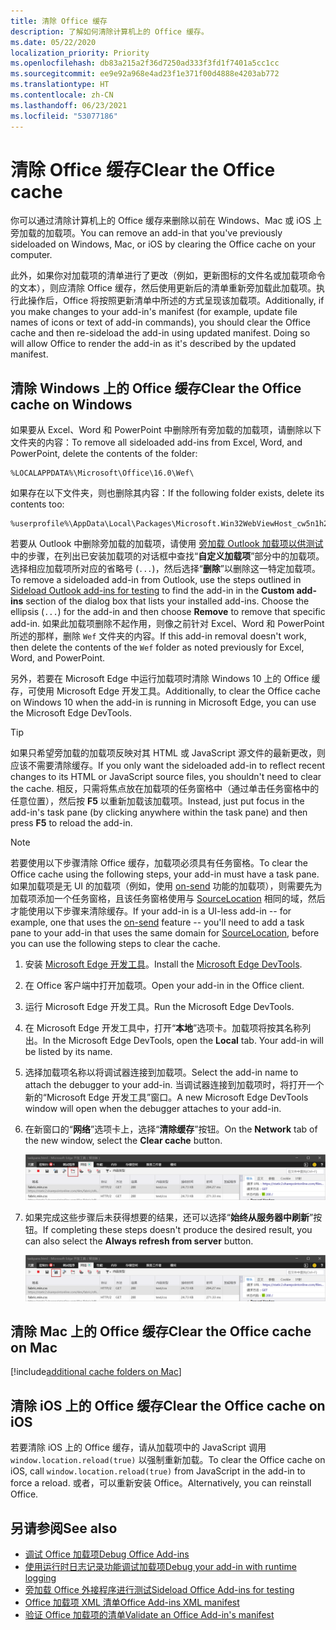 ```yaml
---
title: 清除 Office 缓存
description: 了解如何清除计算机上的 Office 缓存。
ms.date: 05/22/2020
localization_priority: Priority
ms.openlocfilehash: db83a215a2f36d7250ad333f3fd1f7401a5cc1cc
ms.sourcegitcommit: ee9e92a968e4ad23f1e371f00d4888e4203ab772
ms.translationtype: HT
ms.contentlocale: zh-CN
ms.lasthandoff: 06/23/2021
ms.locfileid: "53077186"
---
```

# <a name="clear-the-office-cache"></a><span data-ttu-id="e2806-103">清除 Office 缓存</span><span class="sxs-lookup"><span data-stu-id="e2806-103">Clear the Office cache</span></span>

<span data-ttu-id="e2806-104">你可以通过清除计算机上的 Office 缓存来删除以前在 Windows、Mac 或 iOS 上旁加载的加载项。</span><span class="sxs-lookup"><span data-stu-id="e2806-104">You can remove an add-in that you've previously sideloaded on Windows, Mac, or iOS by clearing the Office cache on your computer.</span></span>

<span data-ttu-id="e2806-p101">此外，如果你对加载项的清单进行了更改（例如，更新图标的文件名或加载项命令的文本），则应清除 Office 缓存，然后使用更新后的清单重新旁加载此加载项。执行此操作后，Office 将按照更新清单中所述的方式呈现该加载项。</span><span class="sxs-lookup"><span data-stu-id="e2806-p101">Additionally, if you make changes to your add-in's manifest (for example, update file names of icons or text of add-in commands), you should clear the Office cache and then re-sideload the add-in using updated manifest. Doing so will allow Office to render the add-in as it's described by the updated manifest.</span></span>

## <a name="clear-the-office-cache-on-windows"></a><span data-ttu-id="e2806-107">清除 Windows 上的 Office 缓存</span><span class="sxs-lookup"><span data-stu-id="e2806-107">Clear the Office cache on Windows</span></span>

<span data-ttu-id="e2806-108">如果要从 Excel、Word 和 PowerPoint 中删除所有旁加载的加载项，请删除以下文件夹的内容：</span><span class="sxs-lookup"><span data-stu-id="e2806-108">To remove all sideloaded add-ins from Excel, Word, and PowerPoint, delete the contents of the folder:</span></span>

```
%LOCALAPPDATA%\Microsoft\Office\16.0\Wef\
```

<span data-ttu-id="e2806-109">如果存在以下文件夹，则也删除其内容：</span><span class="sxs-lookup"><span data-stu-id="e2806-109">If the following folder exists, delete its contents too:</span></span>

```
%userprofile%\AppData\Local\Packages\Microsoft.Win32WebViewHost_cw5n1h2txyewy\AC\#!123\INetCache\
```

<span data-ttu-id="e2806-110">若要从 Outlook 中删除旁加载的加载项，请使用 [旁加载 Outlook 加载项以供测试](../outlook/sideload-outlook-add-ins-for-testing.md)中的步骤，在列出已安装加载项的对话框中查找“**自定义加载项**”部分中的加载项。选择相应加载项所对应的省略号 (`...`)，然后选择“**删除**”以删除这一特定加载项。</span><span class="sxs-lookup"><span data-stu-id="e2806-110">To remove a sideloaded add-in from Outlook, use the steps outlined in [Sideload Outlook add-ins for testing](../outlook/sideload-outlook-add-ins-for-testing.md) to find the add-in in the **Custom add-ins** section of the dialog box that lists your installed add-ins. Choose the ellipsis (`...`) for the add-in and then choose **Remove** to remove that specific add-in.</span></span> <span data-ttu-id="e2806-111">如果此加载项删除不起作用，则像之前针对 Excel、Word 和 PowerPoint 所述的那样，删除 `Wef` 文件夹的内容。</span><span class="sxs-lookup"><span data-stu-id="e2806-111">If this add-in removal doesn't work, then delete the contents of the `Wef` folder as noted previously for Excel, Word, and PowerPoint.</span></span>

<span data-ttu-id="e2806-112">另外，若要在 Microsoft Edge 中运行加载项时清除 Windows 10 上的 Office 缓存，可使用 Microsoft Edge 开发工具。</span><span class="sxs-lookup"><span data-stu-id="e2806-112">Additionally, to clear the Office cache on Windows 10 when the add-in is running in Microsoft Edge, you can use the Microsoft Edge DevTools.</span></span>

> [!TIP]
> <span data-ttu-id="e2806-113">如果只希望旁加载的加载项反映对其 HTML 或 JavaScript 源文件的最新更改，则应该不需要清除缓存。</span><span class="sxs-lookup"><span data-stu-id="e2806-113">If you only want the sideloaded add-in to reflect recent changes to its HTML or JavaScript source files, you shouldn't need to clear the cache.</span></span> <span data-ttu-id="e2806-114">相反，只需将焦点放在加载项的任务窗格中（通过单击任务窗格中的任意位置），然后按 **F5** 以重新加载该加载项。</span><span class="sxs-lookup"><span data-stu-id="e2806-114">Instead, just put focus in the add-in's task pane (by clicking anywhere within the task pane) and then press **F5** to reload the add-in.</span></span>

> [!NOTE]
> <span data-ttu-id="e2806-115">若要使用以下步骤清除 Office 缓存，加载项必须具有任务窗格。</span><span class="sxs-lookup"><span data-stu-id="e2806-115">To clear the Office cache using the following steps, your add-in must have a task pane.</span></span> <span data-ttu-id="e2806-116">如果加载项是无 UI 的加载项（例如，使用 [on-send](../outlook/outlook-on-send-addins.md) 功能的加载项），则需要先为加载项添加一个任务窗格，且该任务窗格使用与 [SourceLocation](../reference/manifest/sourcelocation.md) 相同的域，然后才能使用以下步骤来清除缓存。</span><span class="sxs-lookup"><span data-stu-id="e2806-116">If your add-in is a UI-less add-in -- for example, one that uses the [on-send](../outlook/outlook-on-send-addins.md) feature -- you'll need to add a task pane to your add-in that uses the same domain for [SourceLocation](../reference/manifest/sourcelocation.md), before you can use the following steps to clear the cache.</span></span>

1. <span data-ttu-id="e2806-117">安装 [Microsoft Edge 开发工具](https://www.microsoft.com/p/microsoft-edge-devtools-preview/9mzbfrmz0mnj)。</span><span class="sxs-lookup"><span data-stu-id="e2806-117">Install the [Microsoft Edge DevTools](https://www.microsoft.com/p/microsoft-edge-devtools-preview/9mzbfrmz0mnj).</span></span>

2. <span data-ttu-id="e2806-118">在 Office 客户端中打开加载项。</span><span class="sxs-lookup"><span data-stu-id="e2806-118">Open your add-in in the Office client.</span></span>

3. <span data-ttu-id="e2806-119">运行 Microsoft Edge 开发工具。</span><span class="sxs-lookup"><span data-stu-id="e2806-119">Run the Microsoft Edge DevTools.</span></span>

4. <span data-ttu-id="e2806-120">在 Microsoft Edge 开发工具中，打开“**本地**”选项卡。加载项将按其名称列出。</span><span class="sxs-lookup"><span data-stu-id="e2806-120">In the Microsoft Edge DevTools, open the **Local** tab. Your add-in will be listed by its name.</span></span>

5. <span data-ttu-id="e2806-121">选择加载项名称以将调试器连接到加载项。</span><span class="sxs-lookup"><span data-stu-id="e2806-121">Select the add-in name to attach the debugger to your add-in.</span></span> <span data-ttu-id="e2806-122">当调试器连接到加载项时，将打开一个新的“Microsoft Edge 开发工具”窗口。</span><span class="sxs-lookup"><span data-stu-id="e2806-122">A new Microsoft Edge DevTools window will open when the debugger attaches to your add-in.</span></span>

6. <span data-ttu-id="e2806-123">在新窗口的“**网络**”选项卡上，选择“**清除缓存**”按钮。</span><span class="sxs-lookup"><span data-stu-id="e2806-123">On the **Network** tab of the new window, select the **Clear cache** button.</span></span>

    ![Microsoft Edge 开发工具屏幕截图，其中突出显示了“清除缓存”按钮。](../images/edge-devtools-clear-cache.png)

7. <span data-ttu-id="e2806-125">如果完成这些步骤后未获得想要的结果，还可以选择“**始终从服务器中刷新**”按钮。</span><span class="sxs-lookup"><span data-stu-id="e2806-125">If completing these steps doesn't produce the desired result, you can also select the **Always refresh from server** button.</span></span>

    ![Microsoft Edge 开发工具屏幕截图，其中突出显示了“始终从服务器中刷新”按钮。](../images/edge-devtools-refresh-from-server.png)

## <a name="clear-the-office-cache-on-mac"></a><span data-ttu-id="e2806-127">清除 Mac 上的 Office 缓存</span><span class="sxs-lookup"><span data-stu-id="e2806-127">Clear the Office cache on Mac</span></span>

[!include[additional cache folders on Mac](../includes/mac-cache-folders.md)]

## <a name="clear-the-office-cache-on-ios"></a><span data-ttu-id="e2806-128">清除 iOS 上的 Office 缓存</span><span class="sxs-lookup"><span data-stu-id="e2806-128">Clear the Office cache on iOS</span></span>

<span data-ttu-id="e2806-129">若要清除 iOS 上的 Office 缓存，请从加载项中的 JavaScript 调用 `window.location.reload(true)` 以强制重新加载。</span><span class="sxs-lookup"><span data-stu-id="e2806-129">To clear the Office cache on iOS, call `window.location.reload(true)` from JavaScript in the add-in to force a reload.</span></span> <span data-ttu-id="e2806-130">或者，可以重新安装 Office。</span><span class="sxs-lookup"><span data-stu-id="e2806-130">Alternatively, you can reinstall Office.</span></span>

## <a name="see-also"></a><span data-ttu-id="e2806-131">另请参阅</span><span class="sxs-lookup"><span data-stu-id="e2806-131">See also</span></span>

- [<span data-ttu-id="e2806-132">调试 Office 加载项</span><span class="sxs-lookup"><span data-stu-id="e2806-132">Debug Office Add-ins</span></span>](debug-add-ins-using-f12-developer-tools-on-windows-10.md)
- [<span data-ttu-id="e2806-133">使用运行时日志记录功能调试加载项</span><span class="sxs-lookup"><span data-stu-id="e2806-133">Debug your add-in with runtime logging</span></span>](runtime-logging.md)
- [<span data-ttu-id="e2806-134">旁加载 Office 外接程序进行测试</span><span class="sxs-lookup"><span data-stu-id="e2806-134">Sideload Office Add-ins for testing</span></span>](sideload-office-add-ins-for-testing.md)
- [<span data-ttu-id="e2806-135">Office 加载项 XML 清单</span><span class="sxs-lookup"><span data-stu-id="e2806-135">Office Add-ins XML manifest</span></span>](../develop/add-in-manifests.md)
- [<span data-ttu-id="e2806-136">验证 Office 加载项的清单</span><span class="sxs-lookup"><span data-stu-id="e2806-136">Validate an Office Add-in's manifest</span></span>](troubleshoot-manifest.md)
